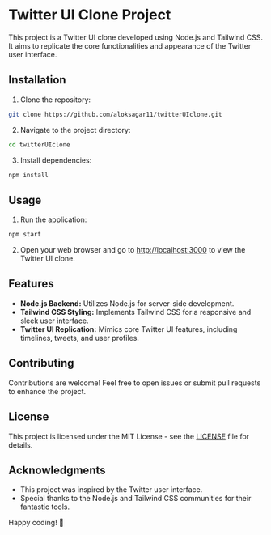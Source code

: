 # Twitter UI Clone Project

This project is a Twitter UI clone developed using Node.js and Tailwind CSS. It aims to replicate the core functionalities and appearance of the Twitter user interface.

## Installation

1. Clone the repository:

```bash
git clone https://github.com/aloksagar11/twitterUIclone.git
```

2. Navigate to the project directory:

```bash
cd twitterUIclone
```

3. Install dependencies:

```bash
npm install
```

## Usage

1. Run the application:

```bash
npm start
```

2. Open your web browser and go to [http://localhost:3000](http://localhost:3000) to view the Twitter UI clone.

## Features

- **Node.js Backend:** Utilizes Node.js for server-side development.
- **Tailwind CSS Styling:** Implements Tailwind CSS for a responsive and sleek user interface.
- **Twitter UI Replication:** Mimics core Twitter UI features, including timelines, tweets, and user profiles.

## Contributing

Contributions are welcome! Feel free to open issues or submit pull requests to enhance the project.

## License

This project is licensed under the MIT License - see the [LICENSE](LICENSE) file for details.

## Acknowledgments

- This project was inspired by the Twitter user interface.
- Special thanks to the Node.js and Tailwind CSS communities for their fantastic tools.

Happy coding! 🚀

